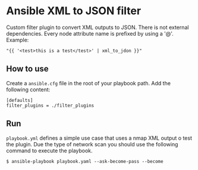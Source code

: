 # Ansible XML to JSON filter

Custom filter plugin to convert XML outputs to JSON. There is not external 
dependencies. Every node attribute name is prefixed by using a '@'. 
Example:

```
"{{ '<test>this is a test</test>' | xml_to_jdon }}"
```

## How to use

Create a `ansible.cfg` file in the root of your playbook path. Add the following
content: 

```
[defaults]
filter_plugins = ./filter_plugins
```

## Run

`playbook.yml` defines a simple use case that uses a nmap XML output o test the
plugin. Due the type of network scan you should use the following command to
execute the playbook.

```
$ ansible-playbook playbook.yaml --ask-become-pass --become
```

